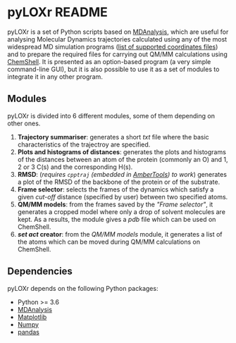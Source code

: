 # pyLOXr README

pyLOXr is a set of Python scripts based on [MDAnalysis](https://www.mdanalysis.org), which are useful for analysing Molecular Dynamics trajectories calculated using any of the most widespread MD simulation programs ([list of supported coordinates files](https://www.mdanalysis.org/docs/documentation_pages/coordinates/init.html#supported-coordinate-formats)) and to prepare the required files for carrying out QM/MM calculations using [ChemShell](https://www.chemshell.org/). It is presented as an option-based program (a very simple command-line GUI), but it is also possible to use it as a set of modules to integrate it in any other program.

## Modules

pyLOXr is divided into 6 different modules, some of them depending on other ones.

1. **Trajectory summariser**: generates a short *txt* file where the basic characteristics of the trajectroy are specified.
2. **Plots and histograms of distances**: generates the plots and histograms of the distances between an atom of the protein (commonly an O) and 1, 2 or 3 C(s) and the corresponding H(s).
3. **RMSD**: (*requires `cpptraj` (embedded in [AmberTools](http://www.ambermd.org/AmberTools.php)) to work*) generates a plot of the RMSD of the backbone of the protein or of the substrate.
4. **Frame selector**: selects the frames of the dynamics which satisfy a given *cut-off* distance (specified by user) between two specified atoms.
5. **QM/MM models**: from the frames saved by the *"Frame selector"*, it generates a cropped model where only a drop of solvent molecules are kept. As a results, the module gives a *pdb* file which can be used on ChemShell.
6. ***set act* creator**: from the *QM/MM models* module, it generates a list of the atoms which can be moved during QM/MM calculations on ChemShell.

## Dependencies

pyLOXr depends on the following Python packages:

- Python >= 3.6
- [MDAnalysis](https://www.mdanalysis.org)
- [Matplotlib](https://matplotlib.org/)
- [Numpy](http://www.numpy.org/)
- [pandas](https://pandas.pydata.org/)